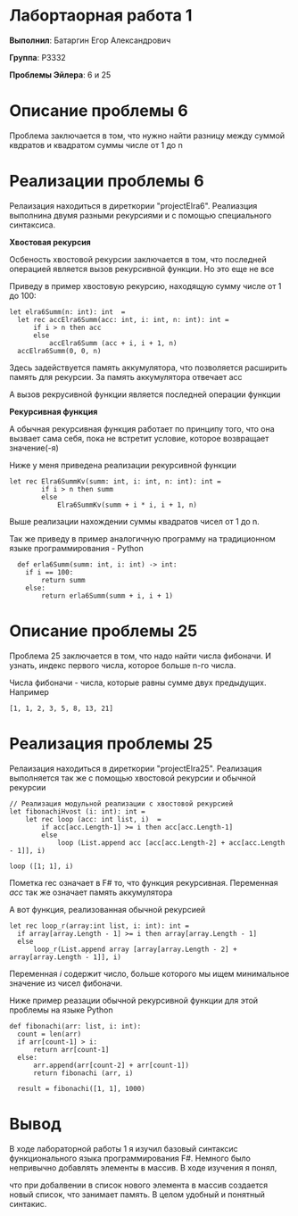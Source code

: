 

# **Лабортаорная работа 1**
**Выполнил**: Батаргин Егор Александрович

**Группа**: P3332

**Проблемы Эйлера**: 6 и 25
# Описание проблемы 6
  Проблема заключается в том, что нужно найти разницу между суммой квдратов и квадратом суммы числе от 1 до n
# Реализации проблемы 6
  Релаизация находиться в диреткории "projectElra6". Реалиазция выполнина двумя разными рекурсиями и с помощью специального синтаксиса. 
  
  **Хвостовая рекурсия**

  Осбеность хвостовой рекурсии заключается в том, что последней операцией является вызов рекурсивной функции. Но это еще не все

  Приведу в пример хвостовую рекурсию, находящую сумму числе от 1 до 100:

    let elra6Summ(n: int): int  = 
      let rec accElra6Summ(acc: int, i: int, n: int): int =
          if i > n then acc
          else
              accElra6Summ (acc + i, i + 1, n)
      accElra6Summ(0, 0, n)
  Здесь задействуется память аккумулятора, что позволяется расширить память для рекурсии. За память аккумулятора отвечает acc
  
  А вызов рекрусивной функции является последней операции функции

  **Рекурсивная функция**

  А обычная рекурсивная функция работает по принципу того, что она вызвает сама себя, пока не встретит условие, которое возвращает значение(-я)

  Ниже у меня приведена реализации рекурсивной функции 

    let rec Elra6SummKv(summ: int, i: int, n: int): int = 
            if i > n then summ
            else
                Elra6SummKv(summ + i * i, i + 1, n)
  Выше реализации нахождении суммы квадратов чисел от 1 до n.

  Так же приведу в пример аналогичную программу на традиционном языке программирования - Python

      def erla6Summ(summ: int, i: int) -> int:
        if i == 100:
            return summ
        else:
            return erla6Summ(summ + i, i + 1)
  
  
  # Описание проблемы 25

  Проблема 25 заключается в том, что надо найти числа фибоначи. И узнать, индекс первого числа, которое больше n-го числа.

  Числа фибоначи - числа, которые равны сумме двух предыдущих. Например

    [1, 1, 2, 3, 5, 8, 13, 21]

   # Реализация проблемы 25

  Релаизация находиться в диреткории "projectElra25". Реализация выполняется так же с помощью хвостовой рекурсии и обычной рекурсии

    // Реализация модульной реализации с хвостовой рекурсией
    let fibonachiHvost (i: int): int = 
        let rec loop (acc: int list, i)  = 
            if acc[acc.Length-1] >= i then acc[acc.Length-1]
            else
                loop (List.append acc [acc[acc.Length-2] + acc[acc.Length - 1]], i)
    
    loop ([1; 1], i)


  Пометка rec означает в F# то, что функция рекурсивная.  Переменная _acc_ так же означает память аккумулятора

  А вот функция, реализованная обычной рекурсией
  
    let rec loop_r(array:int list, i: int): int =
      if array[array.Length - 1] >= i then array[array.Length - 1]
      else
          loop_r(List.append array [array[array.Length - 2] + array[array.Length - 1]], i)
  Переменная _i_ содержит число, больше которого мы ищем минимальное значение из чисел фибоначи. 

  Ниже пример реазации обычной рекурсивной функции для этой проблемы на языке Python

    def fibonachi(arr: list, i: int):
      count = len(arr)
      if arr[count-1] > i:
          return arr[count-1]
      else:
          arr.append(arr[count-2] + arr[count-1])
          return fibonachi (arr, i)
  
      result = fibonachi([1, 1], 1000)
# Вывод

В ходе лабораторной работы 1 я изучил базовый синтаксис функционального языка программирования F#. Немного было непривычно добавлять элементы в массив. В ходе изучения я понял, 

что при добалвении в список нового элемента в массив создается новый список, что занимает память. В целом удобный и понятный синтакис. 
  
  


